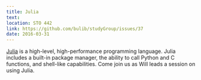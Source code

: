 ```yaml
---
title: Julia
text: 
location: STO 442 
link: https://github.com/bulib/studyGroup/issues/37
date: 2016-03-31
---
```


[Julia](http://julialang.org/) is a high-level, high-performance programming language. Julia includes a built-in package manager, the ability to call Python and C functions, and shell-like capabilities. Come join us as Will leads a session on using Julia.  